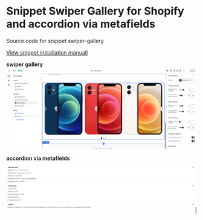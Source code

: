 # Snippet Swiper Gallery for Shopify and accordion via metafields

Source code for snippet swiper-gallery

[View snippet installation manuall](https://github.com/ovcharovcoder/test-ovcharov-store-2025/blob/main/Manual.pdf)

**swiper gallery**
<img src="swiper-gallery.png" alt="swiper gallery">

**accordion via metafields**
<img src="accordion.png" alt="accordion">



